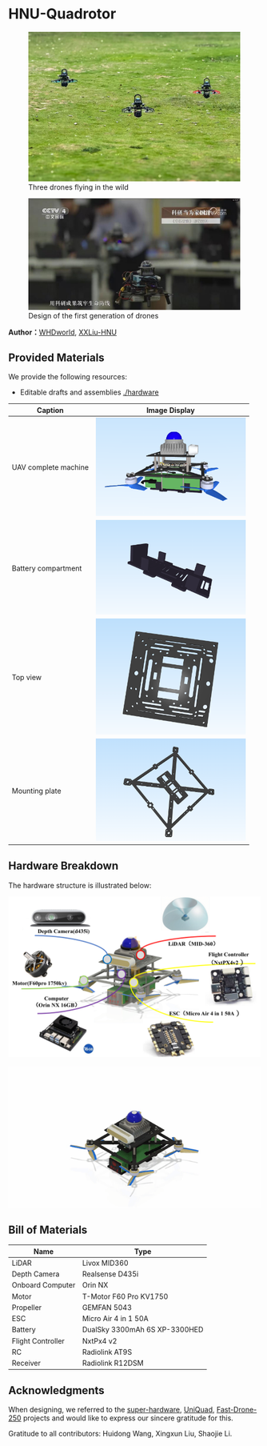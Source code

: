 
# HNU-Quadrotor


<figure>
    <img src="./figs/cover.png" width="600">
    <figcaption>Three drones flying in the wild</figcaption>
</figure>


<figure>
    <img src="./figs/cover2.jpg" width="600">
    <figcaption>Design of the first generation of drones</figcaption>
</figure>


**Author：**[WHDworld](https://github.com/WHDworld), [XXLiu-HNU](https://github.com/XXLiu-HNU)

## Provided Materials

We provide the following resources:

* Editable drafts and assemblies [./hardware](./hardware)

| Caption               | Image Display                |
|-----------------------|------------------------------|
| UAV complete machine          | <img src="./figs/hnu-quadrotor.png" width="300"> |
| Battery compartment   | <img src="./figs/Battery compartment.png" width="300"> |
| Top view              | <img src="./figs/top.png" width="300">               |
| Mounting plate        | <img src="./figs/Mounting Plate.png" width="300">    |

## Hardware Breakdown

The hardware structure is illustrated below:

![](./figs/hardware.png)


![](./figs/gif.gif)
## Bill of Materials


| Name                 | Type                          |
| -------------------- | ----------------------------- |
| LiDAR                | Livox MID360                  |
| Depth Camera         | Realsense D435i              |
| Onboard Computer     | Orin NX                   |
| Motor                | T-Motor F60 Pro KV1750            |
| Propeller            |  GEMFAN 5043                      |
| ESC                  | Micro Air  4 in 1   50A    |
| Battery              | DualSky 3300mAh 6S XP-3300HED |
| Flight Controller    | NxtPx4 v2                       |
| RC                   | Radiolink AT9S                |
| Receiver             | Radiolink R12DSM              |


## Acknowledgments

When designing, we referred to the [super-hardware](https://github.com/hku-mars/SUPER-Hardware), [UniQuad](https://github.com/HKUST-Aerial-Robotics/UniQuad), [Fast-Drone-250](https://github.com/ZJU-FAST-Lab/Fast-Drone-250) projects and would like to express our sincere gratitude for this.

Gratitude to all contributors: Huidong Wang, Xingxun  Liu, Shaojie Li.
